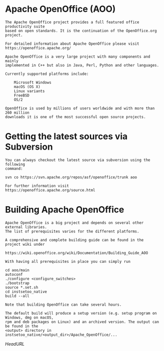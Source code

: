 
Apache OpenOffice (AOO)
=======================

    The Apache OpenOffice project provides a full featured office productivity suite
    based on open standards. It is the continuation of the OpenOffice.org project.

    For detailed information about Apache OpenOffice please visit
    https://openoffice.apache.org/

    Apache OpenOffice is a very large project with many components and mainly
    implemented in C++ but also in Java, Perl, Python and other languages.

    Currently supported platforms include:

        Microsoft Windows
        macOS (OS X)
        Linux variants
        FreeBSD
        OS/2

    OpenOffice is used by millions of users worldwide and with more than 260 million
    downloads it is one of the most successful open source projects.

Getting the latest sources via Subversion
=========================================

    You can always checkout the latest source via subversion using the following
    command:

    svn co https://svn.apache.org/repos/asf/openoffice/trunk aoo

    For further information visit https://openoffice.apache.org/source.html

Building Apache OpenOffice
===========================

    Apache OpenOffice is a big project and depends on several other external libraries.
    The list of prerequisites varies for the different platforms.

    A comprehensive and complete building guide can be found in the project wiki under

    https://wiki.openoffice.org/wiki/Documentation/Building_Guide_AOO

    With having all prerequisites in place you can simply run

    cd aoo/main
    autoconf
    ./configure <configure_switches>
    ./bootstrap
    source *.set.sh
    cd instsetoo_native
    build --all

    Note that building OpenOffice can take several hours.

    The default build will produce a setup version (e.g. setup program on Windows, dmg on macOS,
    rpm and deb packages on Linux) and an archived version. The output can be found in the
    <output> directory in instsetoo_native/<output_dir>/Apache_OpenOffice/...

$HeadURL$
